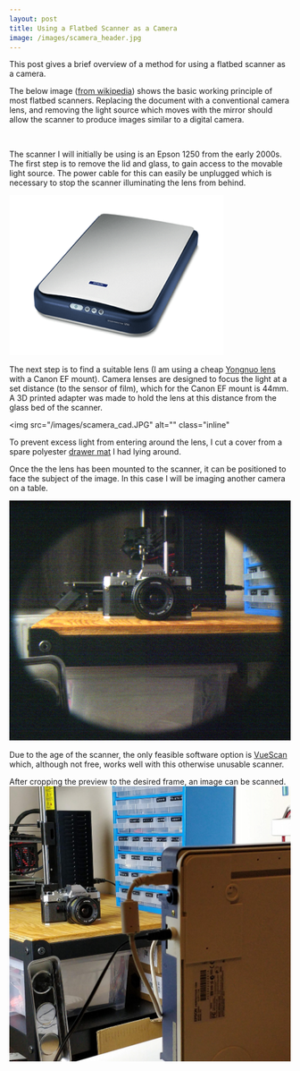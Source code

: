 ```yaml
---
layout: post
title: Using a Flatbed Scanner as a Camera
image: /images/scamera_header.jpg
---
```


This post gives a brief overview of a method for using a flatbed scanner as a camera.

The below image ([from wikipedia](https://en.wikipedia.org/wiki/Image_scanner#Flatbed)) shows the basic working principle of most flatbed scanners. Replacing the document with a conventional camera lens, and removing the light source which moves with the mirror should allow the scanner to produce images similar to a digital camera.

<img src="https://upload.wikimedia.org/wikipedia/commons/thumb/6/6d/CPT_Hardware-Input-scanner-flatbed.svg/1920px-CPT_Hardware-Input-scanner-flatbed.svg.png" alt="" class="inline">

The scanner I will initially be using is an Epson 1250 from the early 2000s. The first step is to remove the lid and glass, to gain access to the movable light source. The power cable for this can easily be unplugged which is necessary to stop the scanner illuminating the lens from behind.

<img src="/images/epson_1.png" alt="" class="inline">

The next step is to find a suitable lens (I am using a cheap [Yongnuo lens](https://www.amazon.co.uk/Yongnuo-YN35-Lens-Canon-Camera/dp/B00W4Z82ZO/ref=sr_1_2?keywords=yongnuo+35mm+canon&qid=1580336807&sr=8-2) with a Canon EF mount). Camera lenses are designed to focus the light at a set distance (to the sensor of film), which for the Canon EF mount is 44mm. A 3D printed adapter was made to hold the lens at this distance from the glass bed of the scanner.

<img src="/images/scamera_cad.JPG" alt="" class="inline"

To prevent excess light from entering around the lens, I cut a cover from a spare polyester [drawer mat](https://www.ikea.com/gb/en/p/passarp-drawer-mat-grey-20315966/) I had lying around.

Once the the lens has been mounted to the scanner, it can be positioned to face the subject of the image. In this case I will be imaging another camera on a table.

<img src="/images/scamera_image_1.jpg" alt="" class="inline">

Due to the age of the scanner, the only feasible software option is [VueScan](https://www.hamrick.com/) which, although not free, works well with this otherwise unusable scanner.

After cropping the preview to the desired frame, an image can be scanned.
<img src="/images/scamera_setup_1.jpg" alt="" class="inline">
